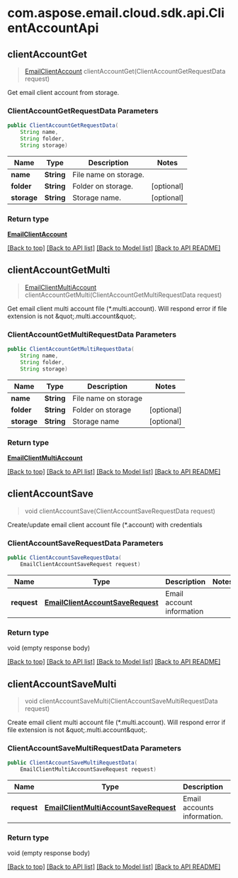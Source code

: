 # com.aspose.email.cloud.sdk.api.ClientAccountApi

<a name="clientAccountGet"></a>
## **clientAccountGet**
> [EmailClientAccount](EmailClientAccount.md) clientAccountGet(ClientAccountGetRequestData request)

Get email client account from storage.             

### **ClientAccountGetRequestData** Parameters
```java
public ClientAccountGetRequestData(
    String name, 
    String folder, 
    String storage)
```

Name | Type | Description  | Notes
------------- | ------------- | ------------- | -------------
 **name** | **String**| File name on storage. |
 **folder** | **String**| Folder on storage. | [optional]
 **storage** | **String**| Storage name. | [optional]

### Return type

[**EmailClientAccount**](EmailClientAccount.md)

[[Back to top]](#) [[Back to API list]](README.md#documentation-for-api-endpoints) [[Back to Model list]](README.md#documentation-for-models) [[Back to API README]](README.md)

<a name="clientAccountGetMulti"></a>
## **clientAccountGetMulti**
> [EmailClientMultiAccount](EmailClientMultiAccount.md) clientAccountGetMulti(ClientAccountGetMultiRequestData request)

Get email client multi account file (*.multi.account). Will respond error if file extension is not \&quot;.multi.account\&quot;.             

### **ClientAccountGetMultiRequestData** Parameters
```java
public ClientAccountGetMultiRequestData(
    String name, 
    String folder, 
    String storage)
```

Name | Type | Description  | Notes
------------- | ------------- | ------------- | -------------
 **name** | **String**| File name on storage |
 **folder** | **String**| Folder on storage | [optional]
 **storage** | **String**| Storage name | [optional]

### Return type

[**EmailClientMultiAccount**](EmailClientMultiAccount.md)

[[Back to top]](#) [[Back to API list]](README.md#documentation-for-api-endpoints) [[Back to Model list]](README.md#documentation-for-models) [[Back to API README]](README.md)

<a name="clientAccountSave"></a>
## **clientAccountSave**
> void clientAccountSave(ClientAccountSaveRequestData request)

Create/update email client account file (*.account) with credentials             

### **ClientAccountSaveRequestData** Parameters
```java
public ClientAccountSaveRequestData(
    EmailClientAccountSaveRequest request)
```

Name | Type | Description  | Notes
------------- | ------------- | ------------- | -------------
 **request** | [**EmailClientAccountSaveRequest**](EmailClientAccountSaveRequest.md)| Email account information |

### Return type

void (empty response body)

[[Back to top]](#) [[Back to API list]](README.md#documentation-for-api-endpoints) [[Back to Model list]](README.md#documentation-for-models) [[Back to API README]](README.md)

<a name="clientAccountSaveMulti"></a>
## **clientAccountSaveMulti**
> void clientAccountSaveMulti(ClientAccountSaveMultiRequestData request)

Create email client multi account file (*.multi.account). Will respond error if file extension is not \&quot;.multi.account\&quot;.             

### **ClientAccountSaveMultiRequestData** Parameters
```java
public ClientAccountSaveMultiRequestData(
    EmailClientMultiAccountSaveRequest request)
```

Name | Type | Description  | Notes
------------- | ------------- | ------------- | -------------
 **request** | [**EmailClientMultiAccountSaveRequest**](EmailClientMultiAccountSaveRequest.md)| Email accounts information. |

### Return type

void (empty response body)

[[Back to top]](#) [[Back to API list]](README.md#documentation-for-api-endpoints) [[Back to Model list]](README.md#documentation-for-models) [[Back to API README]](README.md)

